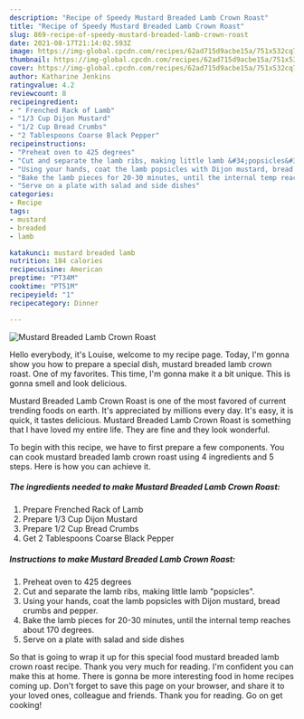 ```yaml
---
description: "Recipe of Speedy Mustard Breaded Lamb Crown Roast"
title: "Recipe of Speedy Mustard Breaded Lamb Crown Roast"
slug: 869-recipe-of-speedy-mustard-breaded-lamb-crown-roast
date: 2021-08-17T21:14:02.593Z
image: https://img-global.cpcdn.com/recipes/62ad715d9acbe15a/751x532cq70/mustard-breaded-lamb-crown-roast-recipe-main-photo.jpg
thumbnail: https://img-global.cpcdn.com/recipes/62ad715d9acbe15a/751x532cq70/mustard-breaded-lamb-crown-roast-recipe-main-photo.jpg
cover: https://img-global.cpcdn.com/recipes/62ad715d9acbe15a/751x532cq70/mustard-breaded-lamb-crown-roast-recipe-main-photo.jpg
author: Katharine Jenkins
ratingvalue: 4.2
reviewcount: 8
recipeingredient:
- " Frenched Rack of Lamb"
- "1/3 Cup Dijon Mustard"
- "1/2 Cup Bread Crumbs"
- "2 Tablespoons Coarse Black Pepper"
recipeinstructions:
- "Preheat oven to 425 degrees"
- "Cut and separate the lamb ribs, making little lamb &#34;popsicles&#34;."
- "Using your hands, coat the lamb popsicles with Dijon mustard, bread crumbs and pepper."
- "Bake the lamb pieces for 20-30 minutes, until the internal temp reaches about 170 degrees."
- "Serve on a plate with salad and side dishes"
categories:
- Recipe
tags:
- mustard
- breaded
- lamb

katakunci: mustard breaded lamb 
nutrition: 184 calories
recipecuisine: American
preptime: "PT34M"
cooktime: "PT51M"
recipeyield: "1"
recipecategory: Dinner

---
```



![Mustard Breaded Lamb Crown Roast](https://img-global.cpcdn.com/recipes/62ad715d9acbe15a/751x532cq70/mustard-breaded-lamb-crown-roast-recipe-main-photo.jpg)

Hello everybody, it's Louise, welcome to my recipe page. Today, I'm gonna show you how to prepare a special dish, mustard breaded lamb crown roast. One of my favorites. This time, I'm gonna make it a bit unique. This is gonna smell and look delicious.



Mustard Breaded Lamb Crown Roast is one of the most favored of current trending foods on earth. It's appreciated by millions every day. It's easy, it is quick, it tastes delicious. Mustard Breaded Lamb Crown Roast is something that I have loved my entire life. They are fine and they look wonderful.


To begin with this recipe, we have to first prepare a few components. You can cook mustard breaded lamb crown roast using 4 ingredients and 5 steps. Here is how you can achieve it.

<!--inarticleads1-->

##### The ingredients needed to make Mustard Breaded Lamb Crown Roast:

1. Prepare  Frenched Rack of Lamb
1. Prepare 1/3 Cup Dijon Mustard
1. Prepare 1/2 Cup Bread Crumbs
1. Get 2 Tablespoons Coarse Black Pepper




<!--inarticleads2-->

##### Instructions to make Mustard Breaded Lamb Crown Roast:

1. Preheat oven to 425 degrees
1. Cut and separate the lamb ribs, making little lamb &#34;popsicles&#34;.
1. Using your hands, coat the lamb popsicles with Dijon mustard, bread crumbs and pepper.
1. Bake the lamb pieces for 20-30 minutes, until the internal temp reaches about 170 degrees.
1. Serve on a plate with salad and side dishes




So that is going to wrap it up for this special food mustard breaded lamb crown roast recipe. Thank you very much for reading. I'm confident you can make this at home. There is gonna be more interesting food in home recipes coming up. Don't forget to save this page on your browser, and share it to your loved ones, colleague and friends. Thank you for reading. Go on get cooking!
